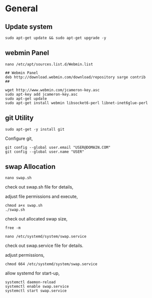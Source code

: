 # General

## Update system
```
sudo apt-get update && sudo apt-get upgrade -y
```

## webmin Panel
```
nano /etc/apt/sources.list.d/Webmin.list

## Webmin Panel
deb http://download.webmin.com/download/repository sarge contrib
##
```

```
wget http://www.webmin.com/jcameron-key.asc
sudo apt-key add jcameron-key.asc
sudo apt-get update
sudo apt-get install webmin libsocket6-perl libnet-inet6glue-perl
```

## git Utility

```
sudo apt-get -y install git
```
Configure git,
```
git config --global user.email "USER@DOMAIN.COM"
git config --global user.name "USER"
```


## swap Allocation
```
nano swap.sh
```
check out swap.sh file for details,

adjust file permissions and execute, 
```
chmod a+x swap.sh
./swap.sh
```
check out allocated swap size,
```
free -m
```

```
nano /etc/systemd/system/swap.service
```
check out swap.service file for details.

adjust permissions,
```
chmod 664 /etc/systemd/system/swap.service
```
allow systemd for start-up,
```
systemctl daemon-reload
systemctl enable swap.service
systemctl start swap.service
```
